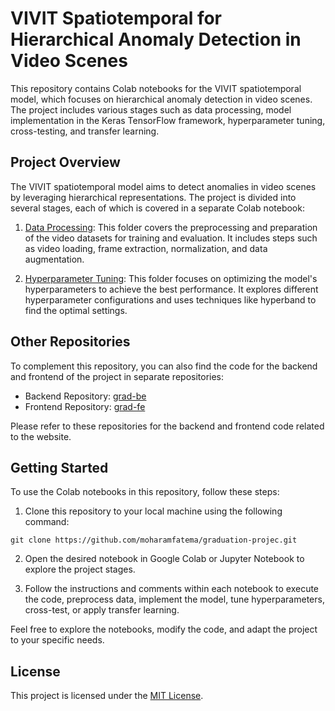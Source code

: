 # VIVIT Spatiotemporal for Hierarchical Anomaly Detection in Video Scenes

This repository contains Colab notebooks for the VIVIT spatiotemporal model, which focuses on hierarchical anomaly detection in video scenes. The project includes various stages such as data processing, model implementation in the Keras TensorFlow framework, hyperparameter tuning, cross-testing, and transfer learning.

## Project Overview

The VIVIT spatiotemporal model aims to detect anomalies in video scenes by leveraging hierarchical representations. The project is divided into several stages, each of which is covered in a separate Colab notebook:

1. [Data Processing](./data-preprocessing): This folder covers the preprocessing and preparation of the video datasets for training and evaluation. It includes steps such as video loading, frame extraction, normalization, and data augmentation.

3. [Hyperparameter Tuning](./hyperparameter-tuning): This folder focuses on optimizing the model's hyperparameters to achieve the best performance. It explores different hyperparameter configurations and uses techniques like hyperband to find the optimal settings.


## Other Repositories

To complement this repository, you can also find the code for the backend and frontend of the project in separate repositories:

- Backend Repository: [grad-be](https://github.com/moharamfatema/grad-be)
- Frontend Repository: [grad-fe](https://github.com/moharamfatema/grad-fe)

Please refer to these repositories for the backend and frontend code related to the website.

## Getting Started

To use the Colab notebooks in this repository, follow these steps:

1. Clone this repository to your local machine using the following command:

```
git clone https://github.com/moharamfatema/graduation-projec.git
```

2. Open the desired notebook in Google Colab or Jupyter Notebook to explore the project stages.

3. Follow the instructions and comments within each notebook to execute the code, preprocess data, implement the model, tune hyperparameters, cross-test, or apply transfer learning.

Feel free to explore the notebooks, modify the code, and adapt the project to your specific needs.

## License

This project is licensed under the [MIT License](LICENSE).
